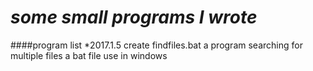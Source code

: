 *some small programs I wrote*
=============================
####program list
*2017.1.5 create findfiles.bat
          a program searching for multiple files
          a bat file
          use in windows
